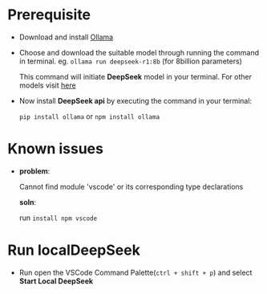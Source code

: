 # Prerequisite
- Download and install [Ollama](https://ollama.com/download)
- Choose and download the suitable model through running the command in terminal.
eg. `ollama run deepseek-r1:8b` (for 8billion parameters)
    
    This command will initiate **DeepSeek** model in your terminal. For other models visit [here](https://ollama.com/library/deepseek-r1)   

- Now install **DeepSeek api** by executing the command in your terminal:

    `pip install ollama` or `npm install ollama`  


# Known issues
- **problem**: 

    Cannot find module 'vscode' or its corresponding type declarations

    **soln**:

    run `install npm vscode` 


# Run localDeepSeek
- Run open the VSCode Command Palette(`ctrl + shift + p`) and select **Start Local DeepSeek**